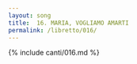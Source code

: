 ```yaml
---
layout: song
title:  16. MARIA, VOGLIAMO AMARTI
permalink: /libretto/016/
---
```

{% include canti/016.md %}   